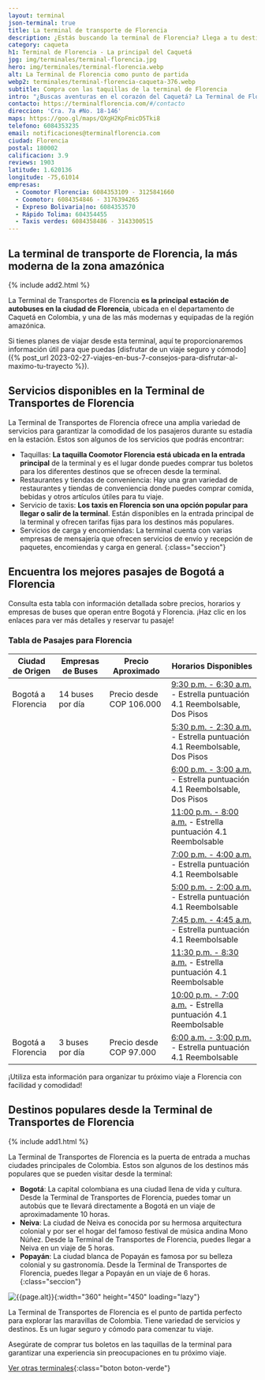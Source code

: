 ```yaml
---
layout: terminal
json-terminal: true
title: La terminal de transporte de Florencia
description: ¿Estás buscando la terminal de Florencia? Llega a tu destino en el departamento de Caquetá y otras regiones cercanas desde esta terminal
category: caqueta
h1: Terminal de Florencia - La principal del Caquetá
jpg: img/terminales/terminal-florencia.jpg
hero: img/terminales/terminal-florencia.webp
alt: La Terminal de Florencia como punto de partida
webp2: terminales/terminal-florencia-caqueta-376.webp
subtitle: Compra con las taquillas de la terminal de Florencia
intro: "¿Buscas aventuras en el corazón del Caquetá? La Terminal de Florencia es el punto de partida ideal para explorar la belleza natural del departamento. ¡Planifica tu próxima escapada ahora!"
contacto: https://terminalflorencia.com/#/contacto
direccion: 'Cra. 7a #No. 18-146'
maps: https://goo.gl/maps/QXgH2KpFmicD5Tki8
telefono: 6084353235
email: notificaciones@terminalflorencia.com
ciudad: Florencia
postal: 180002
calificacion: 3.9
reviews: 1903
latitude: 1.620136
longitude: -75,61014
empresas:
  - Coomotor Florencia: 6084353109 - 3125841660
  - Coomotor: 6084354846 - 3176394265
  - Expreso Bolivaria|no: 6084353570
  - Rápido Tolima: 604354455
  - Taxis verdes: 6084358486 - 3143300515
---
```

## La terminal de transporte de Florencia, la más moderna de la zona amazónica

{% include add2.html %}

La Terminal de Transportes de Florencia **es la principal estación de autobuses en la ciudad de Florencia**, ubicada en el departamento de Caquetá en Colombia, y una de las más modernas y equipadas de la región amazónica.

Si tienes planes de viajar desde esta terminal, aquí te proporcionaremos información útil para que puedas [disfrutar de un viaje seguro y cómodo]({% post_url 2023-02-27-viajes-en-bus-7-consejos-para-disfrutar-al-maximo-tu-trayecto %}).

## Servicios disponibles en la Terminal de Transportes de Florencia

La Terminal de Transportes de Florencia ofrece una amplia variedad de servicios para garantizar la comodidad de los pasajeros durante su estadía en la estación. Estos son algunos de los servicios que podrás encontrar:

* Taquillas: **La taquilla Coomotor Florencia está ubicada en la entrada principal** de la terminal y es el lugar donde puedes comprar tus boletos para los diferentes destinos que se ofrecen desde la terminal.
* Restaurantes y tiendas de conveniencia: Hay una gran variedad de restaurantes y tiendas de conveniencia donde puedes comprar comida, bebidas y otros artículos útiles para tu viaje.
* Servicio de taxis: **Los taxis en Florencia son una opción popular para llegar o salir de la terminal**. Están disponibles en la entrada principal de la terminal y ofrecen tarifas fijas para los destinos más populares.
* Servicios de carga y encomiendas: La terminal cuenta con varias empresas de mensajería que ofrecen servicios de envío y recepción de paquetes, encomiendas y carga en general.
{:class="seccion"}

## Encuentra los mejores pasajes de Bogotá a Florencia

Consulta esta tabla con información detallada sobre precios, horarios y empresas de buses que operan entre Bogotá y Florencia. ¡Haz clic en los enlaces para ver más detalles y reservar tu pasaje!

### Tabla de Pasajes para Florencia

| Ciudad de Origen            | Empresas de Buses       | Precio Aproximado | Horarios Disponibles                                                    |
|-----------------------------|-------------------------|-------------------|-------------------------------------------------------------------------|
| Bogotá a Florencia          | 14 buses por día        | Precio desde COP 106.000 | [9:30 p.m. - 6:30 a.m.](#telefonos) - Estrella puntuación 4.1 Reembolsable, Dos Pisos      |
|                             |                         |                   | [5:30 p.m. - 2:30 a.m.](#telefonos) - Estrella puntuación 4.1 Reembolsable, Dos Pisos      |
|                             |                         |                   | [6:00 p.m. - 3:00 a.m.](#telefonos) - Estrella puntuación 4.1 Reembolsable, Dos Pisos      |
|                             |                         |                   | [11:00 p.m. - 8:00 a.m.](#telefonos) - Estrella puntuación 4.1 Reembolsable               |
|                             |                         |                   | [7:00 p.m. - 4:00 a.m.](#telefonos) - Estrella puntuación 4.1 Reembolsable               |
|                             |                         |                   | [5:00 p.m. - 2:00 a.m.](#telefonos) - Estrella puntuación 4.1 Reembolsable               |
|                             |                         |                   | [7:45 p.m. - 4:45 a.m.](#telefonos) - Estrella puntuación 4.1 Reembolsable               |
|                             |                         |                   | [11:30 p.m. - 8:30 a.m.](#telefonos) - Estrella puntuación 4.1 Reembolsable               |
|                             |                         |                   | [10:00 p.m. - 7:00 a.m.](#telefonos) - Estrella puntuación 4.1 Reembolsable               |
| Bogotá a Florencia          | 3 buses por día         | Precio desde COP 97.000  | [6:00 a.m. - 3:00 p.m.](#telefonos) - Estrella puntuación 4.1 Reembolsable                |

¡Utiliza esta información para organizar tu próximo viaje a Florencia con facilidad y comodidad!

## Destinos populares desde la Terminal de Transportes de Florencia

{% include add1.html %}

La Terminal de Transportes de Florencia es la puerta de entrada a muchas ciudades principales de Colombia. Estos son algunos de los destinos más populares que se pueden visitar desde la terminal:

* **Bogotá**: La capital colombiana es una ciudad llena de vida y cultura. Desde la Terminal de Transportes de Florencia, puedes tomar un autobús que te llevará directamente a Bogotá en un viaje de aproximadamente 10 horas.
* **Neiva**: La ciudad de Neiva es conocida por su hermosa arquitectura colonial y por ser el hogar del famoso festival de música andina Mono Núñez. Desde la Terminal de Transportes de Florencia, puedes llegar a Neiva en un viaje de 5 horas.
* **Popayán**: La ciudad blanca de Popayán es famosa por su belleza colonial y su gastronomía. Desde la Terminal de Transportes de Florencia, puedes llegar a Popayán en un viaje de 6 horas.
{:class="seccion"}

![{{page.alt}}]({{site.baseurl}}/img/{{page.webp2}} "Terminal transporte {{ciudad}}"){:width="360" height="450" loading="lazy"}

La Terminal de Transportes de Florencia es el punto de partida perfecto para explorar las maravillas de Colombia. Tiene variedad de servicios y destinos. Es un lugar seguro y cómodo para comenzar tu viaje.

Asegúrate de comprar tus boletos en las taquillas de la terminal para garantizar una experiencia sin preocupaciones en tu próximo viaje.

[Ver otras terminales](/terminales-de-colombia){:class="boton boton-verde"}
